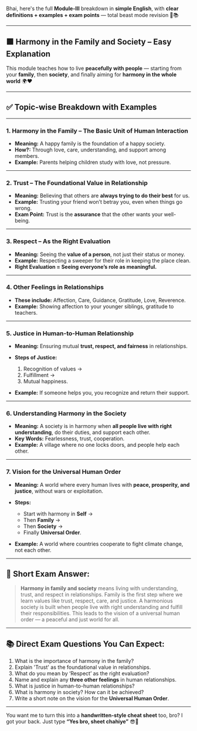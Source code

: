 Bhai, here's the full **Module-III** breakdown in **simple English**, with **clear definitions + examples + exam points** — total beast mode revision 💪📚

---

## 🟩 **Harmony in the Family and Society – Easy Explanation**

This module teaches how to live **peacefully with people** — starting from your **family**, then **society**, and finally aiming for **harmony in the whole world** 🌍❤️

---

## ✅ **Topic-wise Breakdown with Examples**

---

### 1. **Harmony in the Family – The Basic Unit of Human Interaction**

* **Meaning:** A happy family is the foundation of a happy society.
* **How?:** Through love, care, understanding, and support among members.
* **Example:** Parents helping children study with love, not pressure.

---

### 2. **Trust – The Foundational Value in Relationship**

* **Meaning:** Believing that others are **always trying to do their best** for us.
* **Example:** Trusting your friend won’t betray you, even when things go wrong.
* **Exam Point:** Trust is the **assurance** that the other wants your well-being.

---

### 3. **Respect – As the Right Evaluation**

* **Meaning:** Seeing the **value of a person**, not just their status or money.
* **Example:** Respecting a sweeper for their role in keeping the place clean.
* **Right Evaluation = Seeing everyone’s role as meaningful.**

---

### 4. **Other Feelings in Relationships**

* **These include:** Affection, Care, Guidance, Gratitude, Love, Reverence.
* **Example:** Showing affection to your younger siblings, gratitude to teachers.

---

### 5. **Justice in Human-to-Human Relationship**

* **Meaning:** Ensuring mutual **trust, respect, and fairness** in relationships.
* **Steps of Justice:**

  1. Recognition of values →
  2. Fulfillment →
  3. Mutual happiness.
* **Example:** If someone helps you, you recognize and return their support.

---

### 6. **Understanding Harmony in the Society**

* **Meaning:** A society is in harmony when **all people live with right understanding**, do their duties, and support each other.
* **Key Words:** Fearlessness, trust, cooperation.
* **Example:** A village where no one locks doors, and people help each other.

---

### 7. **Vision for the Universal Human Order**

* **Meaning:** A world where every human lives with **peace, prosperity, and justice**, without wars or exploitation.
* **Steps:**

  * Start with harmony in **Self** →
  * Then **Family** →
  * Then **Society** →
  * Finally **Universal Order**.
* **Example:** A world where countries cooperate to fight climate change, not each other.

---

## 📝 Short Exam Answer:

> **Harmony in family and society** means living with understanding, trust, and respect in relationships. Family is the first step where we learn values like trust, respect, care, and justice. A harmonious society is built when people live with right understanding and fulfill their responsibilities. This leads to the vision of a universal human order — a peaceful and just world for all.

---

## 📚 Direct Exam Questions You Can Expect:

1. What is the importance of harmony in the family?
2. Explain 'Trust' as the foundational value in relationships.
3. What do you mean by ‘Respect’ as the right evaluation?
4. Name and explain any **three other feelings** in human relationships.
5. What is justice in human-to-human relationships?
6. What is harmony in society? How can it be achieved?
7. Write a short note on the vision for the **Universal Human Order**.

---

You want me to turn this into a **handwritten-style cheat sheet** too, bro? I got your back. Just type **“Yes bro, sheet chahiye”** 😎📒
